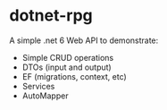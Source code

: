 # dotnet-rpg
A simple .net 6 Web API to demonstrate:
  - Simple CRUD operations
  - DTOs (input and output)
  - EF (migrations, context, etc)
  - Services
  - AutoMapper
